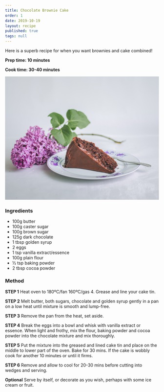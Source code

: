 ```yaml
---
title: Chocolate Brownie Cake
order: 1
date: 2019-10-19
layout: recipe
published: true
tags: null
---
```

Here is a superb recipe for when you want brownies and cake combined!

**Prep time: 10 minutes**

**Cook time: 30-40 minutes**

![A slice of chocolate cake on a white plate with lilac placed beside it](../uploads/chocolatecake.jpg "Chocolate Brownie Cake")

### Ingredients

* 100g butter
* 100g caster sugar
* 100g brown sugar
* 125g dark chocolate
* 1 tbsp golden syrup
* 2 eggs
* 1 tsp vanilla extract/essence
* 100g plain flour
* ½ tsp baking powder
* 2 tbsp cocoa powder

### Method

**STEP 1**
Heat oven to 180ºC/fan 160ºC/gas 4. Grease and line your cake tin.

**STEP 2**
Melt butter, both sugars, chocolate and golden syrup gently in a pan on a low heat until mixture is smooth and lump-free.

**STEP 3**
Remove the pan from the heat, set aside.

**STEP 4**
Break the eggs into a bowl and whisk with vanilla extract or essence. When light and frothy, mix the flour, baking powder and cocoa powder into the chocolate mixture and mix thoroughly.

**STEP 5**
Put the mixture into the greased and lined cake tin and place on the middle to lower part of the oven. Bake for 30 mins. If the cake is wobbly cook for another 10 minutes or until it firms.

**STEP 6**
Remove and allow to cool for 20-30 mins before cutting into wedges and serving.

**Optional**
Serve by itself, or decorate as you wish, perhaps with some ice cream or fruit.